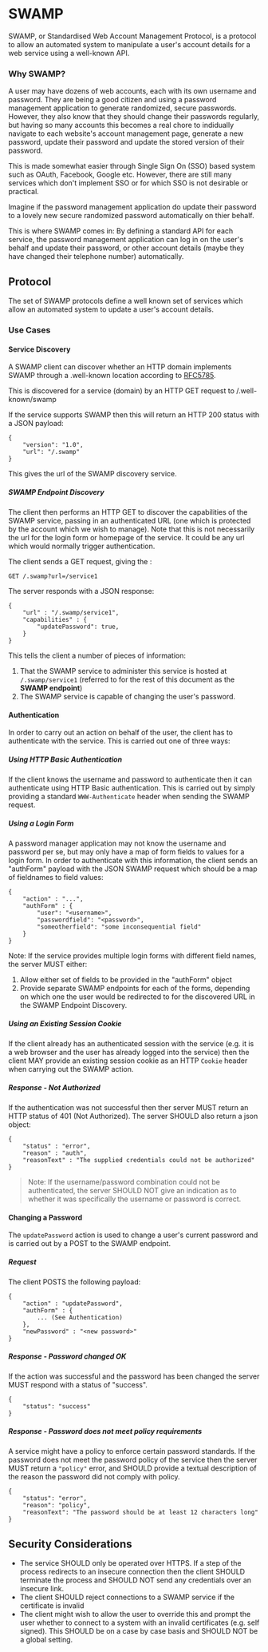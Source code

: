 # SWAMP
SWAMP, or Standardised Web Account Management Protocol, is a protocol to allow an automated system to manipulate a user's account details for a web service using a well-known API.

### Why SWAMP?
A user may have dozens of web accounts, each with its own username and password. They are being a good citizen and using a password management application to generate randomized, secure passwords. However, they also know that they should change their passwords regularly, but having so many accounts this becomes a real chore to indidually navigate to each website's account management page, generate a new password, update their password and update the stored version of their password.

This is made somewhat easier through Single Sign On (SSO) based system such as OAuth, Facebook, Google etc. However, there are still many services which don't implement SSO or for which SSO is not desirable or practical.

Imagine if the password management application do update their password to a lovely new secure randomized password automatically on thier behalf.

This is where SWAMP comes in: By defining a standard API for each service, the password management application can log in on the user's behalf and update their password, or other account details (maybe they have changed their telephone number) automatically.

## Protocol
The set of SWAMP protocols define a well known set of services which allow an automated system to update a user's account details.

### Use Cases

#### Service Discovery
A SWAMP client can discover whether an HTTP domain implements SWAMP through a .well-known location according to [RFC5785](https://tools.ietf.org/html/rfc5785).

This is discovered for a service (domain) by an HTTP GET request to /.well-known/swamp

If the service supports SWAMP then this will return an HTTP 200 status with a JSON payload:

	{
		"version": "1.0",
		"url": "/.swamp"
	}
	
This gives the url of the SWAMP discovery service.

##### SWAMP Endpoint Discovery
The client then performs an HTTP GET to discover the capabilities of the SWAMP service, passing in an authenticated URL (one which is protected by the account which we wish to manage). Note that this is not necessarily the url for the login form or homepage of the service. It could be any url which would normally trigger authentication.

The client sends a GET request, giving the :

	GET /.swamp?url=/service1

The server responds with a JSON response:

	{
		"url" : "/.swamp/service1",
		"capabilities" : {
			"updatePassword": true,
		}
	}

This tells the client a number of pieces of information:

1. That the SWAMP service to administer this service is hosted at `/.swamp/service1` (referred to for the rest of this document as the **SWAMP endpoint**)
2. The SWAMP service is capable of changing the user's password.

#### Authentication
In order to carry out an action on behalf of the user, the client has to authenticate with the service. This is carried out one of three ways:

##### Using HTTP Basic Authentication
If the client knows the username and password to authenticate then it can authenticate using HTTP Basic authentication. This is carried out by simply providing a standard `WWW-Authenticate` header when sending the SWAMP request.

##### Using a Login Form
A password manager application may not know the username and password per se, but may only have a map of form fields to values for a login form. In order to authenticate with this information, the client sends an "authForm" payload with the JSON SWAMP request which should be a map of fieldnames to field values:

	{
		"action" : "...",
		"authForm" : {
			"user": "<username>",
			"passwordfield": "<password>",
			"someotherfield": "some inconsequential field"
		}
	}
	
Note: If the service provides multiple login forms with different field names, the server MUST either:

1. Allow either set of fields to be provided in the "authForm" object
2. Provide separate SWAMP endpoints for each of the forms, depending on which one the user would be redirected to for the discovered URL in the SWAMP Endpoint Discovery.

##### Using an Existing Session Cookie
If the client already has an authenticated session with the service (e.g. it is a web browser and the user has already logged into the service) then the client MAY provide an existing session cookie as an HTTP `Cookie` header when carrying out the SWAMP action.

##### Response - Not Authorized
If the authentication was not successful then ther server MUST return an HTTP status of 401 (Not Authorized). The server SHOULD also return a json object:

	{
		"status" : "error",
		"reason" : "auth",
		"reasonText" : "The supplied credentials could not be authorized"
	}
	
> Note: If the username/password combination could not be authenticated, the server SHOULD NOT give an indication as to whether it was specifically the username or password is correct.

#### Changing a Password
The `updatePassword` action is used to change a user's current password and is carried out by a POST to the SWAMP endpoint.

##### Request
The client POSTS the following payload:

	{
		"action" : "updatePassword",
		"authForm" : {
			... (See Authentication)
		},
		"newPassword" : "<new password>"
	}

##### Response - Password changed OK
If the action was successful and the password has been changed the server MUST respond with a status of "success".

	{
		"status": "success"
	}

##### Response - Password does not meet policy requirements
A service might have a policy to enforce certain password standards. If the password does not meet the password policy of the service then the server MUST return a `"policy"` error, and SHOULD provide a textual description of the reason the password did not comply with policy.

	{
		"status": "error",
		"reason": "policy",
		"reasonText": "The password should be at least 12 characters long"
	}

## Security Considerations
* The service SHOULD only be operated over HTTPS. If a step of the process redirects to an insecure connection then the client SHOULD terminate the process and SHOULD NOT send any credentials over an insecure link.
* The client SHOULD reject connections to a SWAMP service if the certificate is invalid
* The client might wish to allow the user to override this and prompt the user whether to connect to a system with an invalid certificates (e.g. self signed). This SHOULD be on a case by case basis and SHOULD NOT be a global setting.
